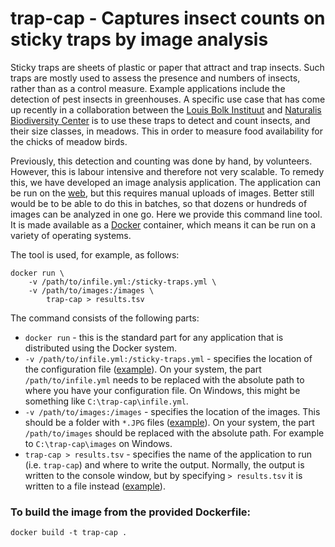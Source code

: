# trap-cap - Captures insect counts on sticky traps by image analysis

Sticky traps are sheets of plastic or paper that attract and trap insects. Such traps are
mostly used to assess the presence and numbers of insects, rather than as a control 
measure. Example applications include the detection of pest insects in greenhouses. A
specific use case that has come up recently in a collaboration between the
[Louis Bolk Instituut](http://www.louisbolk.org/) and 
[Naturalis Biodiversity Center](http://www.naturalis.nl) is to use these traps to detect 
and count insects, and their size classes, in meadows. This in order to measure food 
availability for the chicks of meadow birds.

Previously, this detection and counting was done by hand, by volunteers. However, this is
labour intensive and therefore not very scalable. To remedy this, we have developed an
image analysis application. The application can be run on the 
[web](http://sticky-traps.naturalis.nl), but this requires manual uploads of images. 
Better still would be to be able to do this in batches, so that dozens or hundreds of 
images can be analyzed in one go. Here we provide this command line tool. It is made 
available as a [Docker](https://www.docker.com/) container, which means it can be run on 
a variety of operating systems.

The tool is used, for example, as follows:

```{bash}
docker run \
	-v /path/to/infile.yml:/sticky-traps.yml \
	-v /path/to/images:/images \
		trap-cap > results.tsv
```

The command consists of the following parts:

- `docker run` - this is the standard part for any application that is distributed using
  the Docker system.
- `-v /path/to/infile.yml:/sticky-traps.yml` - specifies the location of the configuration
  file ([example](example/infile.yml)). On your system, the part `/path/to/infile.yml`
  needs to be replaced with the absolute path to where you have your configuration file.
  On Windows, this might be something like `C:\trap-cap\infile.yml`.
- `-v /path/to/images:/images` - specifies the location of the images. This should be a 
  folder with `*.JPG` files ([example](example/images)). On your system, the part
  `/path/to/images` should be replaced with the absolute path. For example to
  `C:\trap-cap\images` on Windows.
- `trap-cap > results.tsv` - specifies the name of the application to run (i.e. 
  `trap-cap`) and where to write the output. Normally, the output is written to the 
  console window, but by specifying `> results.tsv` it is written to a file instead
  ([example](example/results.tsv)).

### To build the image from the provided Dockerfile:

```{bash}
docker build -t trap-cap .
```